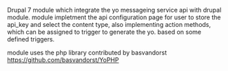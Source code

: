 


Drupal 7 module which integrate the yo messageing service api with drupal module. 
module impletment the api configuration page for user to store the api_key and select the content type, also implementing 
action methods, which can be assigned to trigger to generate the yo. based on some defined triggers. 


module uses the php library contributed by basvandorst 
https://github.com/basvandorst/YoPHP 
